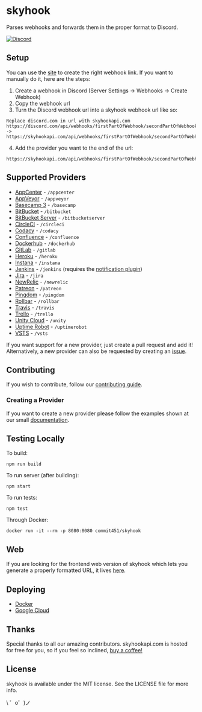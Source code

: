 # skyhook
Parses webhooks and forwards them in the proper format to Discord.

[![Discord](https://discordapp.com/api/guilds/303595820345851905/widget.png)](https://discord.gg/js7wD7p)

## Setup
You can use the [site](https://commit451.github.io/skyhook-web) to create the right webhook link. If you want to manually do it, here are the steps:
1. Create a webhook in Discord (Server Settings -> Webhooks -> Create Webhook)
2. Copy the webhook url
3. Turn the Discord webhook url into a skyhook webhook url like so:
```
Replace discord.com in url with skyhookapi.com
https://discord.com/api/webhooks/firstPartOfWebhook/secondPartOfWebhook
->
https://skyhookapi.com/api/webhooks/firstPartOfWebhook/secondPartOfWebhook
```
4. Add the provider you want to the end of the url:
```
https://skyhookapi.com/api/webhooks/firstPartOfWebhook/secondPartOfWebhook/providerGoesHere
```
## Supported Providers
- [AppCenter](https://learn.microsoft.com/en-us/appcenter/dashboard/webhooks/) - `/appcenter`
- [AppVeyor](https://www.appveyor.com/docs/notifications/#webhook-payload-default) - `/appveyor`
- [Basecamp 3](https://github.com/basecamp/bc3-api/blob/master/sections/webhooks.md) - `/basecamp`
- [BitBucket](https://confluence.atlassian.com/bitbucket/manage-webhooks-735643732.html) - `/bitbucket`
- [BitBucket Server](https://confluence.atlassian.com/bitbucketserver/event-payload-938025882.html) - `/bitbucketserver`
- [CircleCI](https://circleci.com/docs/1.0/configuration/#notify) - `/circleci`
- [Codacy](https://support.codacy.com/hc/en-us/articles/207280359-WebHook-Notifications) - `/codacy`
- [Confluence](https://developer.atlassian.com/cloud/confluence/modules/webhook/) - `/confluence`
- [Dockerhub](https://docs.docker.com/docker-hub/webhooks) - `/dockerhub`
- [GitLab](https://gitlab.com/help/user/project/integrations/webhooks) - `/gitlab`
- [Heroku](https://devcenter.heroku.com/articles/deploy-hooks#http-post-hook) - `/heroku`
- [Instana](https://www.instana.com/docs/ecosystem/webhook/) - `/instana`
- [Jenkins](https://plugins.jenkins.io/notification) - `/jenkins` (requires the [notification plugin](https://wiki.jenkins.io/display/JENKINS/Notification+Plugin))
- [Jira](https://developer.atlassian.com/server/jira/platform/webhooks/) - `/jira`
- [NewRelic](https://docs.newrelic.com/docs/alerts/new-relic-alerts/managing-notification-channels/customize-your-webhook-payload) - `/newrelic`
- [Patreon](https://www.patreon.com/platform/documentation/webhooks) - `/patreon`
- [Pingdom](https://www.pingdom.com/resources/webhooks) - `/pingdom`
- [Rollbar](https://docs.rollbar.com/docs/webhooks) - `/rollbar`
- [Travis](https://docs.travis-ci.com/user/notifications/#Webhooks-Delivery-Format) - `/travis`
- [Trello](https://developers.trello.com/apis/webhooks) - `/trello`
- [Unity Cloud](https://build-api.cloud.unity3d.com/docs/1.0.0/index.html#operation-webhooks-intro) - `/unity`
- [Uptime Robot](https://blog.uptimerobot.com/web-hook-alert-contacts-new-feature/) - `/uptimerobot`
- [VSTS](https://docs.microsoft.com/en-us/vsts/service-hooks/events#) - `/vsts`

If you want support for a new provider, just create a pull request and add it!  
Alternatively, a new provider can also be requested by creating an [issue](https://github.com/Commit451/skyhook/issues).

## Contributing
If you wish to contribute, follow our [contributing guide](CONTRIBUTING.md).

### Creating a Provider
If you want to create a new provider please follow the examples shown at our small [documentation](docs/CreateNewProvider.md).

## Testing Locally
To build:
```
npm run build
```
To run server (after building):
```
npm start
```
To run tests:
```
npm test
```

Through Docker:
```
docker run -it --rm -p 8080:8080 commit451/skyhook
```

## Web
If you are looking for the frontend web version of skyhook which lets you generate a properly formatted URL, it lives [here](https://github.com/Commit451/skyhook-web).

## Deploying
- [Docker](docs/docker)
- [Google Cloud](docs/gcloud)

## Thanks
Special thanks to all our amazing contributors. skyhookapi.com is hosted for free for you, so if you feel so inclined, [buy a coffee!](https://ko-fi.com/jawnnypoo)

## License
skyhook is available under the MIT license. See the LICENSE file for more info.

\ ゜o゜)ノ
